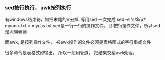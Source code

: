 
### sed按行执行， awk按列执行
有windows结束符，如把末尾的\r去掉, 等用sed 一次完成
sed -e 's/$/\r/' myunix.txt > mydos.txt
sed是一行一行的操作文件， 即按行操作文件，所以sed是流编辑器

而awk, 是按列操作文件， 被awk操作的文件必须是表格函式的字符串或文件

很多命令是表格式的输出， 所以一般用管道， 把结果交给awk处理。 